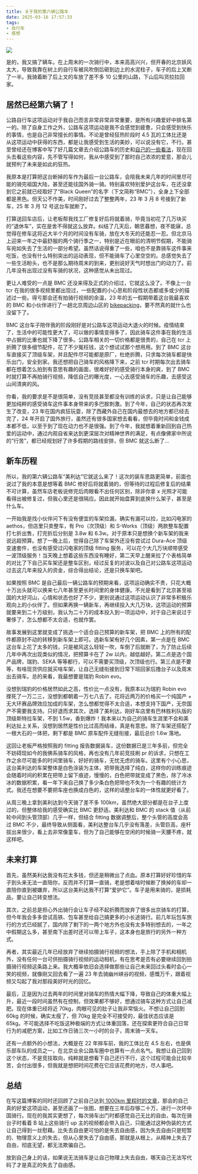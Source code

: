 ```yaml
---
title: 关于我的第六辆公路车
date: 2025-03-16 17:57:33
tags:
- 自行车
- 感想
---
```


![](/images/2025/blog/thinking19_cover.jpeg)

是的，我又搞了辆车。在上周末的一次骑行中，本来高高兴兴，但开春的北京妖风太大，导致我靠在树上的自行车被风吹倒后砸到边上的水泥柱子，车子的后上叉断了一半。我骑着断了后上叉的车放了差不多 10 公里的山路，下山后叫货拉拉回家。

## 居然已经第六辆了！
公路自行车这项运动对于我自己而言非常非常非常重要，是所有兴趣爱好中排名第一的。除了自身工作之外，公路车这项运动是我不会感觉到疲惫，只会感受到快乐的事情，也是自己非常擅长的事情。不论是曾经狂热阶段时 4.5 瓦的工体比还是从这项运动中获得的东西，都是让我感受到生活的美妙，可以说没有它，不行。甚至曾经还在博客中写了好几篇文章去介绍公路车的历史和[自己的一些看法](http://pjhubs.com/2020/06/07/cycling03/)，现在回头去看这些内容，先不管写得如何，我从中感受到了那时自己浓浓的爱意，那会儿就预判了未来是如此的狂热。

我原本是打算把这台断掉的车作为最后一台公路车，会陪我未来几年的时间里尽可能的骑完祖国大陆，甚至还能往国外骑一骑。特别喜欢特别爱护这台车，在还没拿到它之前就已经取好了“Black Queen”的名字（下文简称“BMC”），全身上下全部都是黑色。但天公不作美，时间刚好过去了整整两年，23 年 3 月 8 号接到了新车，25 年 3 月 12 号这台车就断了。

打算送回车店后，让老板帮我找工厂修复好后将就着骑，毕竟当初花了几万块买的“退休车”，实在是舍不得就这么放弃。纠结了几天后，朝思暮想，夜不能寐，总觉得在修车这将近大半个月的时间没有车骑，放在大冬天的还能忍一忍。但北京马上迎来一年之中最舒服的两个骑行季之一，特别是近在眼前的清明节假期，不能骑车宛如失去了生活的一部分希望。虽然话说得重了一些，咱也不是靠骑车这件事来吃饭，也没有什么特别突出的运动表现，但不能骑车了心里空空的。总感觉失去了一些生活盼头，也不是那么期待周末的到来，更别说好天气时想出门的动力了。前几年没有出现过没有车骑的状况，这种感觉从未出现过。

更让人难受的一点是 BMC 还没来得及正式的介绍过，它就这么没了。不像上一台 tcr 在我的很多视频里都出现过，一些配置的小心思和阶段性状态都或多或少的描述过一些。得亏那会还有拍骑行视频的余温，23 年的五一假期带着这台我最喜欢的 BMC 和小伙伴进行了一趟北京周边山区的 [bikepacking](https://www.bilibili.com/video/BV1WT411b7Pf?spm_id_from=333.788.player.switch&vd_source=beeffc73c4661fe63439d618b05342c6)，要不然真的就什么也没留下了。

BMC 这台车子陪伴我的阶段刚好是对公路车这项运动大退火的时候。疫情结束了，生活中的可能性更大了，可以做的事情变得多了，因此骑车这件事在我的生活中占据的比重也就下降了很多。公路车相关的一切价格都是很贵的，自己在 tcr 上折腾了很多细节配件，花了不少冤枉钱，这个想试试那个想用用。到了 BMC 这台车直接买了顶级车架，并且配件尽可能都是原厂，杜绝折腾，只求每次骑车都是快乐出门，安全到家。我还想把自己骑车的风格降下来，之前 tcr 时期每次出去骑车都在想着怎么拍到有意思有趣的画面，很难好好的感受骑行本身的爽，到了 BMC 时就打算不再拍骑行视频，降低自己的曝光度，一心去感受骑车的乐趣，去感受这山间清爽的风。

你看，我的要求是不是很简单，没有竞技甚至都没有训练的诉求，只是让自己能够更加纯粹的感受骑车这件事本身带来的多巴胺刺激。到了今年，自己的状态再次发生了改变，23 年在国内疯狂玩耍，除了西藏外自己在国内最想去的地方都已经去完了，24 年开启了国外旅行，虽然还有很多国家想去看看，但毕竟时间和金钱成本都不低，以至于到了现在动力也不是很强。到了今年，我就想着重新回到自己热爱的运动中，通过内观自省来达到更深层次对精神世界的满足，有点像佛家中所说的“行苦”，都已经规划好了许多假期的路线安排，但 BMC 就这么断了...


## 新车历程
所以，我的第六辆公路车“美利达”它就这么来了！这次的装车思路更简单，前面也说过了我的本意是想等着 BMC 修好后将就着骑的，但等待的过程后修复后的结果不可计算，虽然车店老板说修完后肉眼看不出任何区别，除非你拿 x 光照才可能看得出被修复过，但我心里还是很隔应。因此就开始盘算到底换什么架子，甚至是什么车。

一开始我是找小伙伴问下有没有便宜的车架捡漏，确实有漏可以捡，比如闪电家的 aethos，但店里只卖整车，有 Pro（次顶级）和 S-Works（顶级）两款整车配置打七折出售，打完折后分别是 3.8w 和 6.3w。对于原本只是想换个新车架的我来说远超预算。想了一晚上后，觉得自己除了车架外还没有尝试过 Dura-Ace 顶级变速套件，也没有感受过闪电家的顶级 fitting 服务，可以花个大几万块顺带感受一波顶级服务！当天晚上想着这些东西没有睡好，第二天早上醒来拉了个表格简单的对比了下自己买车架还是整车区别，经过反复的对波以及自己对公路车这项运动过去这几年来投入的资金，综合得出结论，还是只换车架吧。

如果按照 BMC 是自己最后一辆公路车的预期来看，这项运动确实不贵，只花大概十万出头就可以换来七八年甚至更长时间里的身体健康。不光是看到了北京甚至祖国的大好河山，心情和状态也好了不少，更别说通过这项运动认识了非常多积极乐观向上的小伙伴了。但如果再换一辆新车，再继续投入大几万块，这项运动的预算就要来到二十万级别，我认为二十万的成本投入到一项运动中，对于自己来说过于奢侈了，怎么想都不太合适，也就作罢。

故事发展到这里就变成了挑选一个适合自己预算的新车架，把 BMC 上的所有的配件都原封不动的转移到新车架上即可。选新车架有好几个因素，第一点是在 BMC 这台车上花了太多的钱，只是被风这么轻轻一吹，车倒了后就断了，为了防止后续几年中再次出现类似的情况，把预算卡在了 2w 以内，越低越好。第二点是选个国产品牌，瑞豹、SEKA 等等都行，可以不需要买顶级，次顶级也行。第三点是不要等，有啥现货供应就买啥车架，让自己无缝衔接到日常下班回家后撸台子以及周末出去骑车。总的来看，我最想要是瑞豹 Robin evo。

没想到瑞豹的价格居然如此之高，性价比一点没有，我原本以为瑞豹 Robin evo 撑死了一万二三，没想到都朝着一万七八去了。花将近两万的价格买一个纯国产 + 无大环赛品牌效应加成的车架，怎么想都觉得不太合适，本想支持下国产，无奈国产不需要我支持。只好退而求其次，选择了美利达，刚好车店里有巴林胜利队版的顶级斯特拉车架，不到 1.5w，香到爆炸！我本来以为自己的骑车生涯里不会和美利达扯上关系，没想到居然是性价比过高而结缘，真是有意思。除了车架还搭配了一根大石的一体把，剩下都是 BMC 原车配件无缝衔接，最后总价 1.6w 落地。

这回让老板严格按照我的 fitting 报告数据装车，这份数据已是三年多前，但完全不妨碍现如今的我佛系骑车的风格，再也没有几年前竞技刷 pr 的诉求，只想在工作之余尽可能多的时间里骑车，好好的骑车，无忧无虑的骑车。这里有个小心思，这台美利达的车架整体是白色涂装为主体，把带我选择了纯白，这样你的训练痕迹会随着时间的积累在把带上留下痕迹，慢慢的，白色把带就变成了黑色，除了冷冰冰的数据积累，看一年下来自己换了多少条白色把带也不失为一个有趣的统计方式。我还在想要不要把车座也换成白色的，这样的话整台车的一体性就更好看了。


从周三晚上拿到美利达到今天骑了差不多 100km，虽然绝大部分都是在台子上度过的，但整体给我的感受确实比 BMC 更舒适。美利达和 BMC 的 stack 值（从前轮中间到头管顶部）几乎一样，但结合 fitting 数据调整后，整个头管的高度会高过 BMC 不少，最终导致从侧面看，美利达整台车几乎没有落差，头管巨高，座杆拔出来很少，看上去非常像童车，但为了自己能够在空闲的时候骑一天腰不疼，就这样吧。

## 未来打算
首先，虽然美利达我没有花太多钱，但还是稍微出了点血。原本打算好好珍惜的车子到头来无法一直陪你，反而并不打算一直骑，老是想着啥时候断了换掉的车却一直陪你直到被嫌弃，所以这台美利达我不打算“爱护它”。车子是用来骑的，是损耗品，要让自己转变想法。

其次，之前总是担心外出骑行会让车子经不起折腾而放弃了很多出京骑车的打算，但今年我会多多尝试高铁、包车甚至给自己搞更多的小长途骑行。前几年玩包车旅行的方式已经腻了，国内除了剩下的一两个地方外也没有太多特别想去的，一年之中假期这么多，甚至南下出差时还可以带上车子，这本身也是旅行的另外一种方式。

再者，其实最近几年已经放弃了继续拍摄骑行视频的想法，手上除了手机和相机外，没有任何一台可供拍摄骑行视频的运动相机，有在思考是否有必要继续回到拍摄骑行视频这条路上来。我大概率依旧会选择做那些让自己未来回过头看时会心一笑的视频，就像刚又回去看了一遍 23 年去骑幽州峡谷的视频，感慨万千，跟着视频又勾起了我对那段美好时光的回忆。

最后，正是因为过去两年的时间里对骑车的热情大幅下降，导致自己的体重大幅上升，最近一段时间虽然有在控制，但效果都不够好，想通过骑车这种方式让自己减肥。现在体重已经将近 70kg，肉眼可见的肚子让我非常恼火。不想让自己回到 60kg 的时候，确实太瘦了，但 70kg 是完全不可接受的，最佳状态应该是 65kg。不可能选择不吃饭这种极端的方式让体重回落，还在探索更符合自己日常行为的减肥方案，比如工作日骑三次一小时的台子，周末骑一天车。

还有一点额外的小想法，大概是在 22 年摔车前，我的工体比在 4.5 左右，也是俱乐部车队的成员之一，在北京业余公路车圈中也算有一点点名气。我想让自己回到这个状态，不是竞技取向，纯粹就是想看下自己还行不行，这个过程可能会比较辛苦，会付出很多，但我就是想把时间花费在它应该花费的地方，尽人事吧。

## 总结
在写这篇博客的同时还回顾了之前自己达到[ 1000km 里程时的文章](http://pjhubs.com/2019/10/20/cycling01/)，那会的自己真的好爱这项运动，甚至还画了一张图，想要在三年后存够二十万，进行一次环中国骑行。现在的我其实更想了，每次骑车出门时都感觉自己无比的自由，每次在骑台子时看着 B 站上这些骑行 up 主的视频都会带入自己，只能通过这种伪装的方式让自己得到一丝慰藉。比失去自由更可怕的是失去自由感，因为失去自由只是短暂的、物理意义上的失去，但从心里失去了自由感，那就是从根上，从精神上失去了自由，彻底无望，都无法欺骗自己。

放到自己身上的话，如果说无法骑车是让自己物理上失去自由，哪天自己无法写代码了才是真正的失去了自由感。